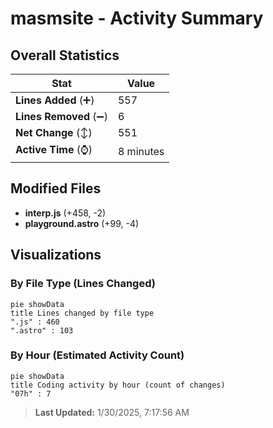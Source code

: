# masmsite - Activity Summary 

## Overall Statistics

| Stat                   | Value                                                             |
| ---------------------- | ----------------------------------------------------------------- |
| **Lines Added** (➕)   | 557                                          |
| **Lines Removed** (➖) | 6                                        |
| **Net Change** (↕)    | 551                |
| **Active Time** (⌚)   | 8 minutes |


## Modified Files
- **interp.js** (+458, -2)
- **playground.astro** (+99, -4)

## Visualizations

### By File Type (Lines Changed)

```mermaid
pie showData
title Lines changed by file type
".js" : 460
".astro" : 103
```

### By Hour (Estimated Activity Count)

```mermaid
pie showData
title Coding activity by hour (count of changes)
"07h" : 7
```


> **Last Updated:** 1/30/2025, 7:17:56 AM